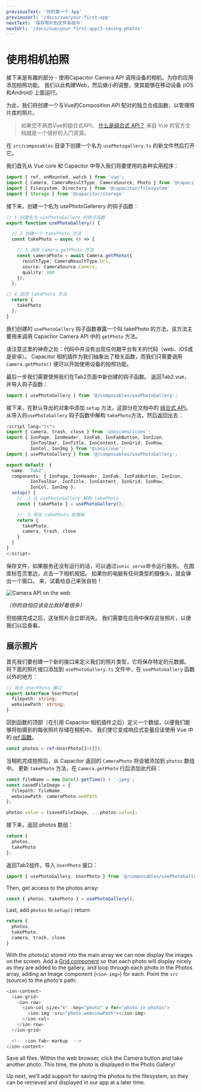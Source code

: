 ```yaml
---
previousText: '你的第一个 App'
previousUrl: '/docs/vue/your-first-app'
nextText: '保存照片到文件系统中'
nextUrl: '/docs/vue/your-first-app/3-saving-photos'
---
```


# 使用相机拍照

接下来是有趣的部分 - 使用Capacitor Camera API 调用设备的相机，为你的应用添加拍照功能。 我们以此构建Web，然后做小的调整，使其能够在移动设备 (iOS和Android) 上面运行。

为此，我们将创建一个与Vue的Composition API 配对的独立合成函数，以管理照片库的照片。

> 如果您不熟悉Vue的组合式API， [什么是组合式 API？](https://v3.cn.vuejs.org/guide/composition-api-introduction.html#什么是组合式-api) 来自 Vue 的官方文档就是一个很好的入门资源。

在 `src/composables` 目录下创建一个名为 `usePhotogallery.ts` 的新文件然后打开它。

我们首先从 Vue core 和 Capacitor 中导入我们将要使用的各种实用程序：

```typescript
import { ref, onMounted, watch } from 'vue';
import { Camera, CameraResultType, CameraSource, Photo } from '@capacitor/camera';
import { Filesystem, Directory } from '@capacitor/filesystem'
import { Storage } from '@capacitor/storage'

```

接下来，创建一个名为 usePhotoGallerery 的钩子函数：

```typescript
// 1.创建名为 usePhotoGallery 的钩子函数
export function usePhotoGallery() {

  // 2.创建一个 takePhoto 方法
  const takePhoto = async () => {

    // 3.调用 Camera.getPhoto 方法
    const cameraPhoto = await Camera.getPhoto({
      resultType: CameraResultType.Uri,
      source: CameraSource.Camera,
      quality: 100
    });
  };

// 4.返回 takePhoto 方法
  return {
    takePhoto
  };
}
```

我们创建的 `usePhotoGallery` 钩子函数暴露一个叫 takePhoto 的方法，该方法主要用来调用 Capactior Camera API 中的 `getPhoto` 方法。

请注意这里的神奇之处：代码中并没有出现任何跟平台有关的代码（web、iOS或是安卓）。 Capacitor 相机插件为我们抽象出了相关函数，而我们只需要调用 `Camera.getPhoto()` 便可以开始使用设备的拍照功能。

最后一步我们需要使用我们在Tab2页面中新创建的钩子函数。 返回Tab2.vue，并导入钩子函数：

```typescript
import { usePhotoGallery } from '@/composables/usePhotoGallery';
```

接下来，在默认导出的对象中添加 `setup` 方法，这部分在文档中的 [组合式 API](https://v3.cn.vuejs.org/guide/composition-api-setup.html#setup)。 从导入的`usePhotoGallery` 钩子函数中解构 `takePhoto`方法，然后返回出去：

```typescript
<script lang="ts">
import { camera, trash, close } from 'ionicons/icons';
import { IonPage, IonHeader, IonFab, IonFabButton, IonIcon,
         IonToolbar, IonTitle, IonContent, IonGrid, IonRow,
         IonCol, IonImg } from '@ionic/vue';
import { usePhotoGallery } from '@/composables/usePhotoGallery';

export default  {
  name: 'Tab2',
  components: { IonPage, IonHeader, IonFab, IonFabButton, IonIcon,
         IonToolbar, IonTitle, IonContent, IonGrid, IonRow,
         IonCol, IonImg },
  setup() {
    //  1.从 usePhotoGallery 解构 takePhoto
    const { takePhoto } = usePhotoGallery();

    //  2.导出 takePhoto 到模板
    return {
      takePhoto,
      camera, trash, close
    }
  }
}
</script>
```

保存文件，如果服务还没有运行的话，可以通过`ionic serve`命令运行服务。 在图库标签页里边，点击一下相机按钮。 如果你的电脑有任何类型的摄像头，就会弹出一个窗口。 来，试着给自己来张自拍！

![Camera API on the web](/docs/assets/img/guides/first-app-cap-ng/camera-web.png)

_（你的自怕应该会比我好看很多）_

但拍摄完成之后，这张照片会立即消失。 我们需要在应用中保存这张照片，以便我们以后查看。

## 展示照片

首先我们要创建一个新的接口来定义我们的照片类型，它将保存特定的元数据。 将下面的照片接口添加到 `usePhotoGallery.ts` 文件中，在 `usePhotoGallery` 函数以外的地方：

```typescript
// 导出 UserPhoto 接口
export interface UserPhoto{
  filepath: string;
  webviewPath: string;
}
```

回到函数的顶部（在引用 Capacitor 相机插件之后）定义一个数组，以便我们能够将拍摄到的每张照片存储在相机中。 我们使它变成响应式变量应该使用 Vue 中的 [ref 函数](https://v3.cn.vuejs.org/guide/composition-api-introduction.html#带-ref-的响应式变量)。

```typescript
const photos = ref<UserPhoto[]>([]);
```

当相机完成拍照后，从 Capacitor 返回的 `CameraPhoto`  将会被添加到 `photos` 数组中。 更新 `takePhoto` 方法，在 `Camera.getPhoto` 行后添加此代码：

```typescript
const fileName = new Date().getTime() + '.jpeg';
const savedFileImage = {
  filepath: fileName,
  webviewPath: cameraPhoto.webPath
};

photos.value = [savedFileImage, ...photos.value];
```

接下来，返回 photos 数组：

```typescript
return {
  photos,
  takePhoto
};
```

返回Tab2组件，导入 `UserPhoto` 接口：

```typescript
import { usePhotoGallery, UserPhoto } from '@/composables/usePhotoGallery';
```

Then, get access to the photos array:

```typescript
const { photos, takePhoto } = usePhotoGallery();
```

Last, add `photos` to `setup()` return:

```typescript
return {
  photos,
  takePhoto,
  camera, trash, close
}
```

With the photo(s) stored into the main array we can now display the images on the screen. Add a [Grid component](https://ionicframework.com/docs/api/grid) so that each photo will display nicely as they are added to the gallery, and loop through each photo in the Photos array, adding an Image component (`<ion-img>`) for each. Point the `src` (source) to the photo's path:

```typescript
<ion-content>
  <ion-grid>
    <ion-row>
      <ion-col size="6" :key="photo" v-for="photo in photos">
        <ion-img :src="photo.webviewPath"></ion-img>
      </ion-col>
    </ion-row>
  </ion-grid>

  <!-- <ion-fab> markup  -->
</ion-content>
```

Save all files. Within the web browser, click the Camera button and take another photo. This time, the photo is displayed in the Photo Gallery!

Up next, we’ll add support for saving the photos to the filesystem, so they can be retrieved and displayed in our app at a later time.
